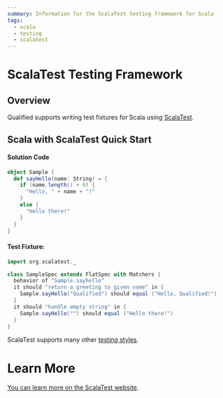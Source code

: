 ```yaml
---
summary: Information for the ScalaTest testing framework for Scala
tags:
  - scala
  - testing
  - scalatest
---
```


# ScalaTest Testing Framework

## Overview

Qualified supports writing test fixtures for Scala using [ScalaTest][1].

## Scala with ScalaTest Quick Start

#### Solution Code

```scala
object Sample {
  def sayHello(name: String) = {
    if (name.length() > 0) {
      "Hello, " + name + "!"
    }
    else {
      "Hello there!"
    }
  }
}
```

#### Test Fixture:

```scala
import org.scalatest._

class SampleSpec extends FlatSpec with Matchers {
  behavior of "Sample.sayhello"
  it should "return a greeting to given name" in {
    Sample.sayHello("Qualified") should equal ("Hello, Qualified!")
  }
  it should "handle empty string" in {
    Sample.sayHello("") should equal ("Hello there!")
  }
}
```

ScalaTest supports many other [testing styles](https://www.scalatest.org/user_guide/selecting_a_style).

# Learn More

[You can learn more on the ScalaTest website][1].

[1]: https://www.scalatest.org/
